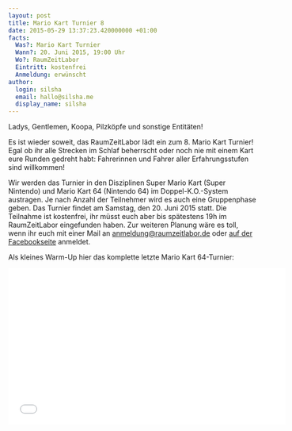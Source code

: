 ```yaml
---
layout: post
title: Mario Kart Turnier 8
date: 2015-05-29 13:37:23.420000000 +01:00
facts:
  Was?: Mario Kart Turnier
  Wann?: 20. Juni 2015, 19:00 Uhr
  Wo?: RaumZeitLabor
  Eintritt: kostenfrei
  Anmeldung: erwünscht
author:
  login: silsha
  email: hallo@silsha.me
  display_name: silsha
---
```

Ladys, Gentlemen, Koopa, Pilzköpfe und sonstige Entitäten!

Es ist wieder soweit, das RaumZeitLabor lädt ein zum 8. Mario Kart Turnier! Egal ob ihr alle Strecken im Schlaf beherrscht oder noch nie mit einem Kart eure Runden gedreht habt: Fahrerinnen und Fahrer aller Erfahrungsstufen sind willkommen!

Wir werden das Turnier in den Disziplinen Super Mario Kart (Super Nintendo) und Mario Kart 64 (Nintendo 64) im Doppel-K.O.-System austragen. Je nach Anzahl der Teilnehmer wird es auch eine Gruppenphase geben. Das Turnier findet am Samstag, den 20. Juni 2015 statt. Die Teilnahme ist kostenfrei, ihr müsst euch aber bis spätestens 19h im RaumZeitLabor eingefunden haben. Zur weiteren Planung wäre es toll, wenn ihr euch mit einer Mail an anmeldung@raumzeitlabor.de oder [auf der Facebookseite](https://www.facebook.com/events/1385490458446176/) anmeldet.

Als kleines Warm-Up hier das komplette letzte Mario Kart 64-Turnier:
<iframe width="560" height="315" src="//www.youtube.com/embed/2z4OzpyQNR0" frameborder="0" allowfullscreen></iframe>

